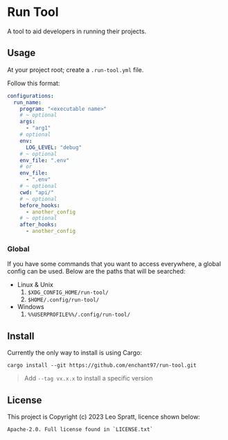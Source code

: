 # Run Tool
A tool to aid developers in running their projects.


## Usage
At your project root; create a `.run-tool.yml` file.

Follow this format:

```yaml
configurations:
  run_name:
    program: "<executable name>"
    # ~ optional
    args:
      - "arg1"
    # optional
    env:
      LOG_LEVEL: "debug"
    # ~ optional
    env_file: ".env"
    # or
    env_file:
      - ".env"
    # ~ optional
    cwd: "api/"
    # ~ optional
    before_hooks:
      - another_config
    # ~ optional
    after_hooks:
      - another_config
```

### Global
If you have some commands that you want to access everywhere, a global config can be used. Below are the paths that will be searched:

- Linux & Unix
    1. `$XDG_CONFIG_HOME/run-tool/`
    2. `$HOME/.config/run-tool/`
- Windows
    1. `%%USERPROFILE%%/.config/run-tool/`


## Install
Currently the only way to install is using Cargo:

```
cargo install --git https://github.com/enchant97/run-tool.git
```

> Add `--tag vx.x.x` to install a specific version


## License
This project is Copyright (c) 2023 Leo Spratt, licence shown below:

    Apache-2.0. Full license found in `LICENSE.txt`
